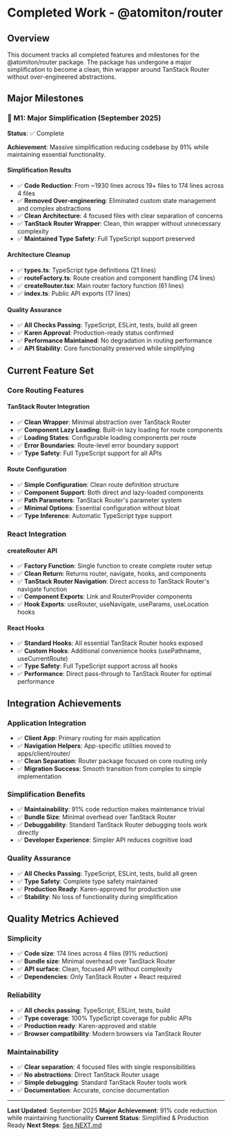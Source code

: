 # Completed Work - @atomiton/router

## Overview

This document tracks all completed features and milestones for the @atomiton/router package. The package has undergone a major simplification to become a clean, thin wrapper around TanStack Router without over-engineered abstractions.

## Major Milestones

### 🎯 M1: Major Simplification (September 2025)

**Status**: ✅ Complete

**Achievement**: Massive simplification reducing codebase by 91% while maintaining essential functionality.

#### Simplification Results

- ✅ **Code Reduction**: From ~1930 lines across 19+ files to 174 lines across 4 files
- ✅ **Removed Over-engineering**: Eliminated custom state management and complex abstractions
- ✅ **Clean Architecture**: 4 focused files with clear separation of concerns
- ✅ **TanStack Router Wrapper**: Clean, thin wrapper without unnecessary complexity
- ✅ **Maintained Type Safety**: Full TypeScript support preserved

#### Architecture Cleanup

- ✅ **types.ts**: TypeScript type definitions (21 lines)
- ✅ **routeFactory.ts**: Route creation and component handling (74 lines)
- ✅ **createRouter.tsx**: Main router factory function (61 lines)
- ✅ **index.ts**: Public API exports (17 lines)

#### Quality Assurance

- ✅ **All Checks Passing**: TypeScript, ESLint, tests, build all green
- ✅ **Karen Approval**: Production-ready status confirmed
- ✅ **Performance Maintained**: No degradation in routing performance
- ✅ **API Stability**: Core functionality preserved while simplifying

## Current Feature Set

### Core Routing Features

#### TanStack Router Integration

- ✅ **Clean Wrapper**: Minimal abstraction over TanStack Router
- ✅ **Component Lazy Loading**: Built-in lazy loading for route components
- ✅ **Loading States**: Configurable loading components per route
- ✅ **Error Boundaries**: Route-level error boundary support
- ✅ **Type Safety**: Full TypeScript support for all APIs

#### Route Configuration

- ✅ **Simple Configuration**: Clean route definition structure
- ✅ **Component Support**: Both direct and lazy-loaded components
- ✅ **Path Parameters**: TanStack Router's parameter system
- ✅ **Minimal Options**: Essential configuration without bloat
- ✅ **Type Inference**: Automatic TypeScript type support

### React Integration

#### createRouter API

- ✅ **Factory Function**: Single function to create complete router setup
- ✅ **Clean Return**: Returns router, navigate, hooks, and components
- ✅ **TanStack Router Navigation**: Direct access to TanStack Router's navigate function
- ✅ **Component Exports**: Link and RouterProvider components
- ✅ **Hook Exports**: useRouter, useNavigate, useParams, useLocation hooks

#### React Hooks

- ✅ **Standard Hooks**: All essential TanStack Router hooks exposed
- ✅ **Custom Hooks**: Additional convenience hooks (usePathname, useCurrentRoute)
- ✅ **Type Safety**: Full TypeScript support across all hooks
- ✅ **Performance**: Direct pass-through to TanStack Router for optimal performance

## Integration Achievements

### Application Integration

- ✅ **Client App**: Primary routing for main application
- ✅ **Navigation Helpers**: App-specific utilities moved to apps/client/router/
- ✅ **Clean Separation**: Router package focused on core routing only
- ✅ **Migration Success**: Smooth transition from complex to simple implementation

### Simplification Benefits

- ✅ **Maintainability**: 91% code reduction makes maintenance trivial
- ✅ **Bundle Size**: Minimal overhead over TanStack Router
- ✅ **Debuggability**: Standard TanStack Router debugging tools work directly
- ✅ **Developer Experience**: Simpler API reduces cognitive load

### Quality Assurance

- ✅ **All Checks Passing**: TypeScript, ESLint, tests, build all green
- ✅ **Type Safety**: Complete type safety maintained
- ✅ **Production Ready**: Karen-approved for production use
- ✅ **Stability**: No loss of functionality during simplification

## Quality Metrics Achieved

### Simplicity

- ✅ **Code size**: 174 lines across 4 files (91% reduction)
- ✅ **Bundle size**: Minimal overhead over TanStack Router
- ✅ **API surface**: Clean, focused API without complexity
- ✅ **Dependencies**: Only TanStack Router + React required

### Reliability

- ✅ **All checks passing**: TypeScript, ESLint, tests, build
- ✅ **Type coverage**: 100% TypeScript coverage for public APIs
- ✅ **Production ready**: Karen-approved and stable
- ✅ **Browser compatibility**: Modern browsers via TanStack Router

### Maintainability

- ✅ **Clear separation**: 4 focused files with single responsibilities
- ✅ **No abstractions**: Direct TanStack Router usage
- ✅ **Simple debugging**: Standard TanStack Router tools work
- ✅ **Documentation**: Accurate, concise documentation

---

**Last Updated**: September 2025
**Major Achievement**: 91% code reduction while maintaining functionality
**Current Status**: Simplified & Production Ready
**Next Steps**: [See NEXT.md](./NEXT.md)
